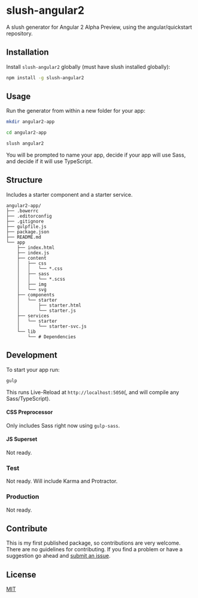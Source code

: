 slush-angular2
==============

A slush generator for Angular 2 Alpha Preview, using the angular/quickstart repository.

## Installation

Install `slush-angular2` globally (must have slush installed globally):

```bash
npm install -g slush-angular2
```

## Usage

Run the generator from within a new folder for your app:

```bash
mkdir angular2-app

cd angular2-app

slush angular2
```

You will be prompted to name your app, decide if your app will use Sass, and decide if it will use TypeScript.

## Structure

Includes a starter component and a starter service.

```
angular2-app/
├── .bowerrc
├── .editorconfig
├── .gitignore
├── gulpfile.js
├── package.json
├── README.md
└── app
	├── index.html
	├── index.js
	├── content
	│	├── css
	│   │	└── *.css
	│	├── sass
	│	│	└── *.scss
	│	├── img
	│   └── svg
	├── components
	│	└── starter
	│		├── starter.html
	│		└── starter.js
	├── services
	│	└── starter
	│		└── starter-svc.js
	└── lib
		└── # Dependencies
```

## Development

To start your app run:

```bash
gulp
```

This runs Live-Reload at `http://localhost:5050`(, and will compile any Sass/TypeScript).

#### CSS Preprocessor
Only includes Sass right now using `gulp-sass`.

#### JS Superset
Not ready. 

### Test

Not ready. Will include Karma and Protractor.

### Production

Not ready.

## Contribute

This is my first published package, so contributions are very welcome. There are no guidelines for contributing. If you find a problem or have a suggestion go ahead and [submit an issue](https://github.com/thevelourfog/slush-angular2/issues).

## License

[MIT](https://github.com/thevelourfog/slush-angular2/LICENSE)